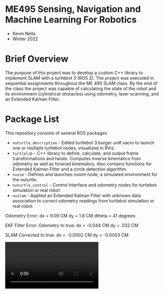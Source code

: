 # ME495 Sensing, Navigation and Machine Learning For Robotics
* Kevin Nella
* Winter 2022
# Brief Overview
The purpose of this project was to develop a custom C++ library to implement SLAM with a turtlebot 3 (ROS 2). The project was executed in sequential assignments throughout the ME 495 SLAM class. By the end of the class the project was capable of calculating the state of the robot and its environment (cylindrical obstacles) using odometry, laser scanning, and an Extended Kalman Filter.
# Package List
This repository consists of several ROS packages
- `nuturtle_description` - Edited turtlebot 3 burger urdf.xacro to launch one or multiple turtlebot nodes, visualized in RViz.
- `turtlelib` - C++ library to define, calculate, and output frame transformations and twists. Computes inverse kinematics from odometry as well as forwrad kinematics. Also contains functions for Extended Kalman Filter and a circle detection algorithm.
- `nusim` - Defines and launches nusim node, a simulated environment for the nuturtle.
- `nuturtle_control` - Control interface and odometry nodes for turtlebot simulation or real robot
- `nuslam` - Applied an Extended Kalman Filter with unknown data association to correct odometry readings from turtlebot simulation or real robot.

Odometry Error:
dx = 9.09 CM
dy = 1.8 CM
dtheta = 41 degrees

EKF Filter Error:
Odometry to true:
dx = -0.044 CM
dy = .032 CM

SLAM Corrected to true:
dx = -0.0002 CM
dy = -0.0003 CM

<video src=https://user-images.githubusercontent.com/58793794/217950496-93bcb4ad-9c3e-4133-9091-a5ba8538c6b9.mp4>
<br>
![Screenshot from 2023-03-11 23-12-10](https://user-images.githubusercontent.com/58793794/233505100-d10a511e-e4f5-4aca-b24e-8d5cb2ec0f6e.jpg)
